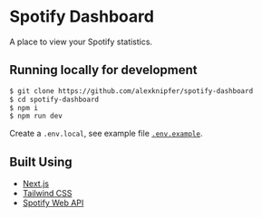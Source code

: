 # Spotify Dashboard

A place to view your Spotify statistics.

## Running locally for development

```bash
$ git clone https://github.com/alexknipfer/spotify-dashboard
$ cd spotify-dashboard
$ npm i
$ npm run dev
```

Create a `.env.local`, see example file [`.env.example`](https://github.com/alexknipfer/spotify-dashboard/blob/main/.env.example).

## Built Using

- [Next.js](https://nextjs.org/)
- [Tailwind CSS](https://tailwindcss.com/)
- [Spotify Web API](https://developer.spotify.com/documentation/web-api/reference/)
